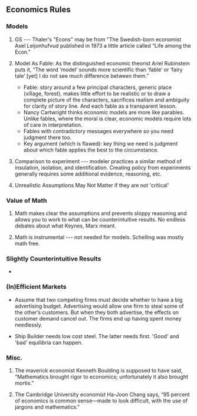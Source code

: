 ## Economics Rules

### Models

1. GS --- Thaler's "Econs" may be from "The Swedish-born economist Axel Leijonhufvud published in 1973 a little article called “Life among the Econ."

2. Model As Fable: As the distinguished economic theorist Ariel Rubinstein puts it, “The word ‘model’ sounds more scientific than ‘fable’ or ‘fairy tale’ [yet] I do not see much difference between them.”
    - Fable: story around a few principal characters, generic place (village, forest), makes little effort to be realistic or to draw a complete picture of the characters, sacrifices realism and ambiguity for clarity of story line. And each fable as a transparent lesson.
    - Nancy Cartwright thinks economic models are more like parables. Unlike fables, where the moral is clear, economic models require lots of care in interpretation. 
    - Fables with contradictory messages everywhere so you need judgment there too.
    - Key argument (which is flawed): key thing we need is judgment about which fable applies the best to the circumstance.

3. Comparison to experiment --- modeler practices a similar method of insulation, isolation, and identification. Creating policy from experiments generally requires some additional evidence, reasoning, etc. 

4. Unrealistic Assumptions May Not Matter if they are not 'critical'

### Value of Math 

1. Math makes clear the assumptions and prevents sloppy reasoning and allows you to work to what can be counterintuitive results. No endless debates about what Keynes, Marx meant. 

2. Math is instrumental --- not needed for models. Schelling was mostly math free.

### Slightly Counterintuitive Results

* 



### (In)Efficient Markets

* Assume that two competing firms must decide whether to have a big advertising budget. Advertising would allow one firm to steal some of the other’s customers. But when they both advertise, the effects on customer demand cancel out. The firms end up having spent money needlessly.

* Ship Builder needs low cost steel. The latter needs first. 'Good' and 'bad' equilibria can happen.

### Misc. 


1. The maverick economist Kenneth Boulding is supposed to have said, “Mathematics brought rigor to economics; unfortunately it also brought mortis.” 

2. The Cambridge University economist Ha-Joon Chang says, “95 percent of economics is common sense—made to look difficult, with the use of jargons and mathematics."



